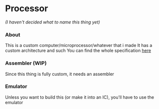 # Processor
_(I haven't decided what to name this thing yet)_

### About
This is a custom computer/microprocessor/whatever that i made
It has a custom architecture and such
You can find the whole specification [here](./spec.txt)

### Assembler (WIP)
Since this thing is fully custom, it needs an assembler

### Emulator
Unless you want to build this (or make it into an IC), you'll have to use the emulator

